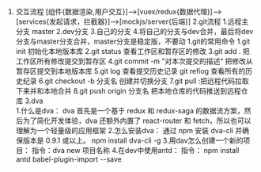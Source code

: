 1. 交互流程
  [组件{数据渲染,用户交互}]-->[vuex/redux{数据代理}]-->[services{发起请求，拦截器}]-->[mockjs/server{后端}]
2.git流程
    1.远程主分支 master
    2.dev分支
    3.自己的分支
    4.将自己的分支与dev合并，最后将dev分支与master分支合并，master分支是稳定版，不要动
  1.git的常用命令
    1.git init 初始化本地版本库
    2.git status  查看工作区和暂存区的修改
    3.git add . 把工作区所有修改提交到暂存区
    4.git commit -m ”对本次提交的描述“ 把修改从暂存区提交到本地版本库
    5.git log 查看提交历史记录   git refiog  查看所有的历史纪录
    6.git  checkout  -b 分支名  创建并切换分支
    7.git pull :把远程代码拉取下来并和本地合并
    8.git push origin 分支名   把本地仓库的代码推送到远程仓库
3.dva  
    1.什么是dva：
        dva 首先是一个基于 redux 和 redux-saga 的数据流方案，然后为了简化开发体验，dva 还额外内置了 react-router 和 fetch，所以也可以理解为一个轻量级的应用框架
    2.怎么安装dva：
        通过 npm 安装 dva-cli 并确保版本是 0.9.1 或以上。
            npm install dva-cli -g
    3.用dav怎么创建一个新的项目：
        指令：dva new 项目名称
    4.在dev中使用antd：
        指令： npm install antd babel-plugin-import --save